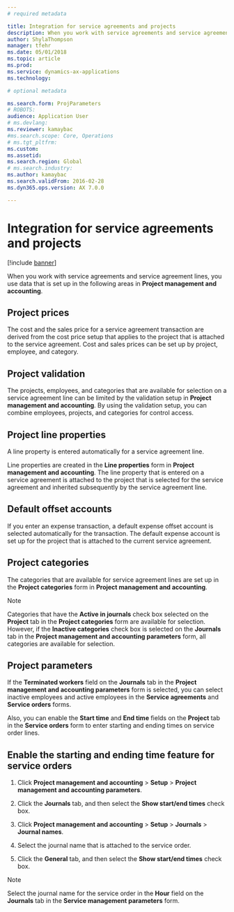 ```yaml
---
# required metadata

title: Integration for service agreements and projects 
description: When you work with service agreements and service agreement lines, you use data that is set up in the areas in Project management and accounting.
author: ShylaThompson
manager: tfehr
ms.date: 05/01/2018
ms.topic: article
ms.prod: 
ms.service: dynamics-ax-applications
ms.technology: 

# optional metadata

ms.search.form: ProjParameters
# ROBOTS: 
audience: Application User
# ms.devlang: 
ms.reviewer: kamaybac
#ms.search.scope: Core, Operations
# ms.tgt_pltfrm: 
ms.custom: 
ms.assetid: 
ms.search.region: Global
# ms.search.industry: 
ms.author: kamaybac
ms.search.validFrom: 2016-02-28
ms.dyn365.ops.version: AX 7.0.0

---
```


# Integration for service agreements and projects 

[!include [banner](../includes/banner.md)]


When you work with service agreements and service agreement lines, you use data that is set up in the following areas in **Project management and accounting**.

## Project prices

The cost and the sales price for a service agreement transaction are derived from the cost price setup that applies to the project that is attached to the service agreement. Cost and sales prices can be set up by project, employee, and category. 

## Project validation

The projects, employees, and categories that are available for selection on a service agreement line can be limited by the validation setup in **Project management and accounting**. By using the validation setup, you can combine employees, projects, and categories for control access. 

## Project line properties

A line property is entered automatically for a service agreement line.

Line properties are created in the **Line properties** form in **Project management and accounting**. The line property that is entered on a service agreement is attached to the project that is selected for the service agreement and inherited subsequently by the service agreement line. 

## Default offset accounts

If you enter an expense transaction, a default expense offset account is selected automatically for the transaction. The default expense account is set up for the project that is attached to the current service agreement.

## Project categories

The categories that are available for service agreement lines are set up in the **Project categories** form in **Project management and accounting**. 

> [!NOTE]
> <P>Categories that have the <STRONG>Active in journals</STRONG> check box selected on the <STRONG>Project</STRONG> tab in the <STRONG>Project categories</STRONG> form are available for selection. However, if the <STRONG>Inactive categories</STRONG> check box is selected on the <STRONG>Journals</STRONG> tab in the <STRONG>Project management and accounting parameters</STRONG> form, all categories are available for selection.</P>

## Project parameters

If the **Terminated workers** field on the **Journals** tab in the **Project management and accounting parameters** form is selected, you can select inactive employees and active employees in the **Service agreements** and **Service orders** forms.

Also, you can enable the **Start time** and **End time** fields on the **Project** tab in the **Service orders** form to enter starting and ending times on service order lines.

## Enable the starting and ending time feature for service orders

1.  Click **Project management and accounting** \> **Setup** \> **Project management and accounting parameters**.

2.  Click the **Journals** tab, and then select the **Show start/end times** check box.

3.  Click **Project management and accounting** \> **Setup** \> **Journals** \> **Journal names**.

4.  Select the journal name that is attached to the service order.

5.  Click the **General** tab, and then select the **Show start/end times** check box.


> [!NOTE]
> <P>Select the journal name for the service order in the <STRONG>Hour</STRONG> field on the <STRONG>Journals</STRONG> tab in the <STRONG>Service management parameters</STRONG> form.</P>





